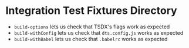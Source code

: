 # Integration Test Fixtures Directory

- `build-options` lets us check that TSDX's flags work as expected
- `build-withConfig` lets us check that `dts.config.js` works as expected
- `build-withBabel` lets us check that `.babelrc` works as expected
